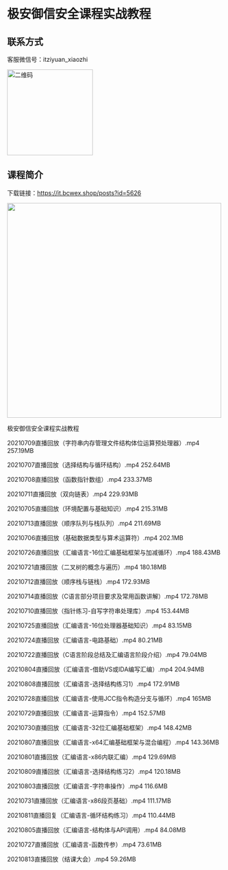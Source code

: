 # 极安御信安全课程实战教程

## 联系方式

客服微信号：itziyuan_xiaozhi

<img src="https://ziyuanyun.oss-cn-guangzhou.aliyuncs.com/common/20240614073449/666b82192834a.jpg" width="200" height="200" alt="二维码">

## 课程简介

下载链接：https://it.bcwex.shop/posts?id=5626

<img src="https://ziyuanyun.oss-cn-guangzhou.aliyuncs.com/yun/20241201163518/674c1fc6641f9.jpg" width="500" alt="">

  极安御信安全课程实战教程



 20210709直播回放（字符串内存管理文件结构体位运算预处理器）.mp4 257.19MB

 20210707直播回放（选择结构与循环结构）.mp4 252.64MB

 20210708直播回放（函数指针数组）.mp4 233.37MB

 20210711直播回放（双向链表）.mp4 229.93MB

 20210705直播回放（环境配置与基础知识）.mp4 215.31MB

 20210713直播回放（顺序队列与栈队列）.mp4 211.69MB

 20210706直播回放（基础数据类型与算术运算符）.mp4 202.1MB

 20210726直播回放（汇编语言-16位汇编基础框架与加减循环）.mp4 188.43MB

 20210721直播回放（二叉树的概念与遍历）.mp4 180.18MB

 20210712直播回放（顺序栈与链栈）.mp4 172.93MB

 20210714直播回放（C语言部分项目要求及常用函数讲解）.mp4 172.78MB

 20210710直播回放（指针练习-自写字符串处理库）.mp4 153.44MB

 20210725直播回放（汇编语言-16位处理器基础知识）.mp4 83.15MB

 20210724直播回放（汇编语言-电路基础）.mp4 80.21MB

 20210722直播回放（C语言阶段总结及汇编语言阶段介绍）.mp4 79.04MB

 20210804直播回放（汇编语言-借助VS或IDA编写汇编）.mp4 204.94MB

 20210808直播回放（汇编语言-选择结构练习1）.mp4 172.91MB

 20210728直播回放（汇编语言-使用JCC指令构造分支与循环）.mp4 165MB

 20210729直播回放（汇编语言-运算指令）.mp4 152.57MB

 20210730直播回放（汇编语言-32位汇编基础框架）.mp4 148.42MB

 20210807直播回放（汇编语言-x64汇编基础框架与混合编程）.mp4 143.36MB

 20210801直播回放（汇编语言-x86内联汇编）.mp4 129.69MB

 20210809直播回放（汇编语言-选择结构练习2）.mp4 120.18MB

 20210803直播回放（汇编语言-字符串操作）.mp4 116.6MB

 20210731直播回放（汇编语言-x86段页基础）.mp4 111.17MB

 20210811直播回复（汇编语言-循环结构练习）.mp4 110.44MB

 20210805直播回放（汇编语言-结构体与API调用）.mp4 84.08MB

 20210727直播回放（汇编语言-函数传参）.mp4 73.61MB

 20210813直播回放（结课大会）.mp4 59.26MB

  